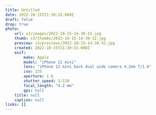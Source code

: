 ```yaml
---
title: Untitled
date: 2022-10-15T21:30:32.000Z
draft: false
drop: true
photo:
    url: s3/images/2022-10-15-14-30-32.jpg
    thumb: s3/thumbs/2022-10-15-14-30-32.jpg
    preview: s3/previews/2022-10-15-14-30-32.jpg
    created: 2022-10-15T21:30:32.000Z
    exif:
        make: Apple
        model: "iPhone 12 mini"
        lens: "iPhone 12 mini back dual wide camera 4.2mm f/1.6"
        iso: 125
        aperture: 1.6
        shutter_speed: 1/120
        focal_length: "4.2 mm"
        gps: null
    title: null
    caption: null
links: []
---
```

